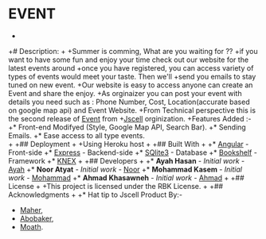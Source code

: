 # EVENT
 +
 +# Description:
 +
 +Summer is comming, What are you waiting for ?? 
 +if you want to have some fun and enjoy your time check out our website for the latest events around 
 +once you have registered, you can access variety of types of events would meet your taste. Then we'll 
 +send you emails to stay tuned on new event.
 +Our website is easy to access anyone can create an Event and share the enjoy.
 +As orginaizer you can post your event with details you need such as : Phone Number, Cost, Location(accurate based on google map api) and Event Website. 
 +From Technical perspective this is the second release of [Event](https://github.com/Jscell/Event) from 
 +[Jscell](https://github.com/Jscell) orginization.
 +Features Added :-
 +* Front-end Modifyed (Style, Google Map API, Search Bar).
 +* Sending Emails. 
 +* Ease access to all type events.  
 +
 +## Deployment
 +
 +Using Heroku host 
 +
 +## Built With 
 +
 +* [Angular](https://angularjs.org/) - Front-side
 +* [Express](http://expressjs.com/) - Backend-side
 +* [SQlite3](https://www.sqlite.org/) - Database
 +* [Bookshelf](https://www.bookshelfjs.org/) - Framework
 +* [KNEX](https://www.knexjs.org/) 
 +
 +## Developers
 +
 +* **Ayah Hasan** - *Initial work* - [Ayah](https://github.com/Aaya-Hassan)
 +* **Noor Atyat** - *Initial work* - [Noor](https://github.com/nooratyat)
 +* **Mohammad Kasem** - *Initial work* - [Mohammad](https://github.com/mohamekasem)
 +* **Ahmad Khasawneh** - *Initial work* - [Ahmad](https://github.com/AhmadKhasanweh)
 +
 +## License
 +
 +This project is licensed under the RBK License.
 +
 +## Acknowledgments
 +
 +* Hat tip to Jscell Product By:-
 + [Maher](https://github.com/maherghnom),
 + [Abobaker](https://github.com/AbobakrAlduais), 
 + [Moath](https://github.com/MoathDawahreh).
